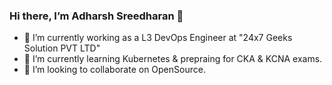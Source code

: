 ### Hi there, I’m Adharsh Sreedharan 👋

- 🔭 I’m currently working as a L3 DevOps Engineer at "24x7 Geeks Solution PVT LTD"
- 🌱 I’m currently learning Kubernetes & prepraing for CKA & KCNA exams.
- 👯 I’m looking to collaborate on OpenSource.

